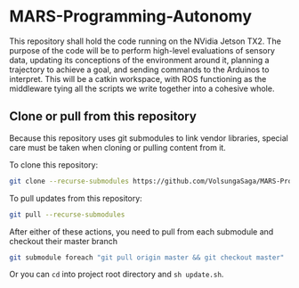 # MARS-Programming-Autonomy

This repository shall hold the code running on the NVidia Jetson TX2. The purpose of the code will be to perform high-level evaluations of sensory data, updating its conceptions of the environment around it, planning a trajectory to achieve a goal, and sending commands to the Arduinos to interpret. This will be a catkin workspace, with ROS functioning as the middleware tying all the scripts we write together into a cohesive whole.

## Clone or pull from this repository

Because this repository uses git submodules to link vendor libraries, special care must be taken when cloning or pulling content from it.

To clone this repository:

```bash
git clone --recurse-submodules https://github.com/VolsungaSaga/MARS-Programming-Autonomy
```

To pull updates from this repository:

```bash
git pull --recurse-submodules
```

After either of these actions, you need to pull from each submodule and checkout their master branch

```bash
git submodule foreach "git pull origin master && git checkout master"
```

Or you can `cd` into project root directory and `sh update.sh`.
